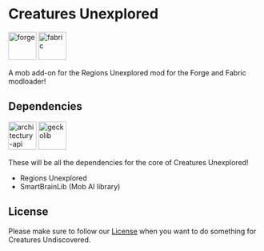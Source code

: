 # Creatures Unexplored
<img alt="forge" height="56" src="https://cdn.jsdelivr.net/npm/@intergrav/devins-badges@3/assets/cozy/supported/forge_vector.svg">
<img alt="fabric" height="56" src="https://cdn.jsdelivr.net/npm/@intergrav/devins-badges@3/assets/cozy/supported/fabric_vector.svg">

A mob add-on for the Regions Unexplored mod for the Forge and Fabric modloader!

## Dependencies
<img alt="architectury-api" height="56" src="https://cdn.jsdelivr.net/npm/@intergrav/devins-badges@3/assets/cozy/requires/architectury-api_vector.svg">
<img alt="geckolib" height="56" src="https://cdn.jsdelivr.net/npm/@intergrav/devins-badges@3/assets/cozy/requires/geckolib_vector.svg">

These will be all the dependencies for the core of Creatures Unexplored!

- Regions Unexplored
- SmartBrainLib (Mob AI library)

## License 

Please make sure to follow our [License](./LICENSE) when you want to do something for Creatures Undiscovered. 
